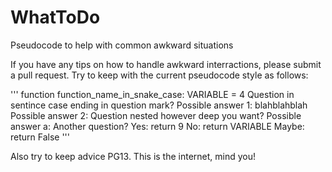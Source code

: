 # WhatToDo
Pseudocode to help with common awkward situations

If you have any tips on how to handle awkward interractions, please submit a pull request. Try to keep with the current pseudocode style as follows:

'''
function function_name_in_snake_case:
    VARIABLE = 4
    Question in sentince case ending in question mark?
        Possible answer 1:
            blahblahblah
        Possible answer 2:
            Question nested however deep you want?
                Possible answer a:
    Another question?
        Yes:
            return 9
        No:
            return VARIABLE
        Maybe:
            return False
'''

Also try to keep advice PG13.  This is the internet, mind you!
